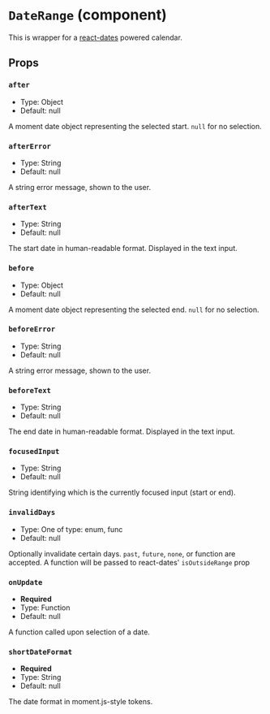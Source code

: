 `DateRange` (component)
=======================

This is wrapper for a [react-dates](https://github.com/airbnb/react-dates) powered calendar.

Props
-----

### `after`

- Type: Object
- Default: null

A moment date object representing the selected start. `null` for no selection.

### `afterError`

- Type: String
- Default: null

A string error message, shown to the user.

### `afterText`

- Type: String
- Default: null

The start date in human-readable format. Displayed in the text input.

### `before`

- Type: Object
- Default: null

A moment date object representing the selected end. `null` for no selection.

### `beforeError`

- Type: String
- Default: null

A string error message, shown to the user.

### `beforeText`

- Type: String
- Default: null

The end date in human-readable format. Displayed in the text input.

### `focusedInput`

- Type: String
- Default: null

String identifying which is the currently focused input (start or end).

### `invalidDays`

- Type: One of type: enum, func
- Default: null

Optionally invalidate certain days. `past`, `future`, `none`, or function are accepted.
A function will be passed to react-dates' `isOutsideRange` prop

### `onUpdate`

- **Required**
- Type: Function
- Default: null

A function called upon selection of a date.

### `shortDateFormat`

- **Required**
- Type: String
- Default: null

The date format in moment.js-style tokens.

